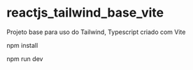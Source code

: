 # reactjs_tailwind_base_vite
Projeto base para uso do Tailwind, Typescript criado com Vite

npm install

npm run dev
